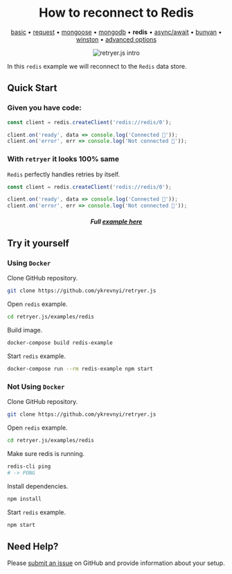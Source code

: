 
<h1 align="center">How to reconnect to Redis</h1>

<p align="center">
  <a href="https://github.com/ykrevnyi/retryer.js/tree/master/examples/basic/">basic</a> &bull;
  <a href="https://github.com/ykrevnyi/retryer.js/tree/master/examples/request/">request</a> &bull;
  <a href="https://github.com/ykrevnyi/retryer.js/tree/master/examples/mongoose/">mongoose</a> &bull;
  <a href="https://github.com/ykrevnyi/retryer.js/tree/master/examples/mongodb/">mongodb</a> &bull;
  <b>redis</b> &bull;
  <a href="https://github.com/ykrevnyi/retryer.js/tree/master/examples/async-await/">async/await</a> &bull;
  <a href="https://github.com/ykrevnyi/retryer.js/tree/master/examples/bunyan/">bunyan</a> &bull;
  <a href="https://github.com/ykrevnyi/retryer.js/tree/master/examples/winston/">winston</a> &bull;
  <a href="https://github.com/ykrevnyi/retryer.js/tree/master/examples/advanced-options/">advanced options</a>
</p>

<p align="center">
  <img src="https://github.com/ykrevnyi/retryer.js/tree/master/docs/retryer-v1.5.1.gif" alt="retryer.js intro"/>
</p>

In this `redis` example we will reconnect to the `Redis` data store.

## Quick Start

### Given you have code:

```javascript
const client = redis.createClient('redis://redis/0');

client.on('ready', data => console.log('Connected 🎉'));
client.on('error', err => console.log('Not connected 🤷‍'));
```

### With `retryer` it looks 100% same
`Redis` perfectly handles retries by itself.

```javascript
const client = redis.createClient('redis://redis/0');

client.on('ready', data => console.log('Connected 🎉'));
client.on('error', err => console.log('Not connected 🤷‍'));
```
<h5 align="center">Full <a href="https://github.com/ykrevnyi/retryer.js/tree/master/examples/redis/index.js">example here</a></h5>

## Try it yourself
### Using `Docker`
Clone GitHub repository.
```bash
git clone https://github.com/ykrevnyi/retryer.js
```

Open `redis` example.
```bash
cd retryer.js/examples/redis
```

Build image.
```bash
docker-compose build redis-example
```

Start `redis` example.
```bash
docker-compose run --rm redis-example npm start
```

### Not Using `Docker`
Clone GitHub repository.
```bash
git clone https://github.com/ykrevnyi/retryer.js
```

Open `redis` example.
```bash
cd retryer.js/examples/redis
```

Make sure redis is running.
```bash
redis-cli ping
# -> PONG
```

Install dependencies.
```bash
npm install
```

Start `redis` example.
```bash
npm start
```

## Need Help?
Please [submit an issue](https://github.com/ykrevnyi/retryer.js/issues) on GitHub and provide information about your setup.
